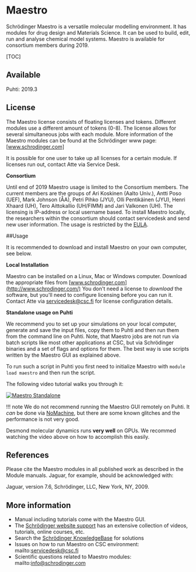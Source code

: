 # Maestro

Schrödinger Maestro is a versatile molecular modelling environment. It has modules
for drug design and Materials Science. It can be used to build, edit, run and analyse 
chemical model systems. Maestro is available for consortium members during 
2019. 

[TOC]

## Available

Puhti: 2019.3


## License

The Maestro license consists of floating licenses and tokens.
Different modules 
use a different amount of tokens (0-8). The license 
allows for several simultaneous jobs with each module. 
More information of the Maestro modules can be found at the 
Schrödinger www page: [www.schrodinger.com]

It is possible for one user to take up all licenses for a 
certain module. If  licenses run out, contact Atte via Service Desk.

**Consortium**

Until end of 2019 Maestro usage is limited to the Consortium members. 
The current members 
are the groups of Ari Koskinen (Aalto Univ.), Antti Poso (UEF), 
Mark Johnson (ÅA), Petri Pihko (JYU),  Olli Pentikäinen (JYU), 
Henri Xhaard (UH), Tero Aittokallio (UH/FIMM) and Jari Valkonen (UH). 
The licensing is IP-address or local username based. To install 
Maestro locally, the researchers within the consortium should 
contact servicedesk and send new user information. The usage 
is restricted by the 
[EULA](http://www.schrodinger.com/salesagreements/20/7/).

##Usage

It is recommended to download and install Maestro on your 
own computer, see below.

**Local Installation**

Maestro can be installed on a Linux, Mac or Windows computer. 
Download the appropriate files from [www.schrodinger.com](http://www.schrodinger.com/)
You don't need a license to _download_ the software, but you'll need
to configure licensing before you can run it.
Contact Atte via servicedesk@csc.fi for license configuration details.

**Standalone usage on Puhti**

We recommend you to set up your simulations on your local
computer, generate and save the input files, copy them to Puhti and then 
run them from the command line on Puhti. Note, that Maestro jobs
are not run via batch scripts like most other applications at CSC, but
via Schrödinger binaries and a set of flags and options for them. The
best way is use scripts written by the Maestro GUI as explained above.

To run such a script in Puhti you first need to initialize Maestro with
 `module load maestro` and then run the script.

The following video tutorial walks you through it:  

[![Maestro Standalone](http://img.youtube.com/vi/oQDLa6Bh-q4/0.jpg)](http://www.youtube.com/watch?v=oQDLa6Bh-q4 "Maestro Standalone")

!!! note
    We do not recommend running the Maestro GUI remotely on Puhti.
    It _can_ be done via [NoMachine](nomachine.md), but there are some known glitches
    and the performance is not very good.

Desmond molecular dynamics runs **very well** on GPUs. We recommed watching 
the video above on how to accomplish this easily.

## References

Please cite the Maestro modules in all published work as described 
in the Module manuals. Jaguar, for example, should be acknowledged with:

Jaguar, version 7.6, Schrödinger, LLC, New York, NY, 2009.

## More information

* Manual including tutorials come with the Maestro GUI.
* The [Schrödinger website support](http://www.schrodinger.com/support) has an extensive collection of videos, tutorials, online courses, etc.
* Search the [Schrödinger KnowledgeBase](https://www.schrodinger.com/kb) for solutions 
* Issues on how to run Maestro on CSC environment: mailto:servicedesk@csc.fi
* Scientific questions related to Maestro modules: mailto:info@schrodinger.com




